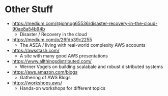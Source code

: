 # Other Stuff
* https://medium.com/@johnog65536/disaster-recovery-in-the-cloud-90ae8a54b94b
  * Disaster / Recovery in the cloud
* https://medium.com/p/26fdb39c2255
  * The ASEA / living with real-world complexity AWS accounts
* https://awsstash.com/
  * A site with many good AWS presentations
* https://www.allthingsdistributed.com/
  * Werner Vogels on building scalabale and robust distributed systems
* https://aws.amazon.com/blogs
  * Gathering of AWS Blogs
* https://workshops.aws/
  * Hands-on workshops for different topics
